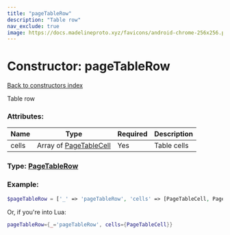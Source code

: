 ```yaml
---
title: "pageTableRow"
description: "Table row"
nav_exclude: true
image: https://docs.madelineproto.xyz/favicons/android-chrome-256x256.png
---
```

# Constructor: pageTableRow  
[Back to constructors index](index.md)



Table row

### Attributes:

| Name     |    Type       | Required | Description |
|----------|---------------|----------|-------------|
|cells|Array of [PageTableCell](../types/PageTableCell.md) | Yes|Table cells|



### Type: [PageTableRow](../types/PageTableRow.md)


### Example:

```php
$pageTableRow = ['_' => 'pageTableRow', 'cells' => [PageTableCell, PageTableCell]];
```  


Or, if you're into Lua:

```lua
pageTableRow={_='pageTableRow', cells={PageTableCell}}

```


